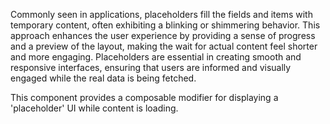 Commonly seen in applications, placeholders fill the fields and items with temporary content, often exhibiting a blinking or shimmering behavior. This approach enhances the user experience by providing a sense of progress and a preview of the layout, making the wait for actual content feel shorter and more engaging. Placeholders are essential in creating smooth and responsive interfaces, ensuring that users are informed and visually engaged while the real data is being fetched.

This component provides a composable modifier for displaying a 'placeholder' UI while content is loading.